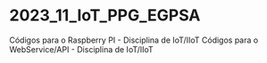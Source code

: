 # 2023_11_IoT_PPG_EGPSA
Códigos para o Raspberry PI - Disciplina de IoT/IIoT
Códigos para o WebService/API - Disciplina de IoT/IIoT
